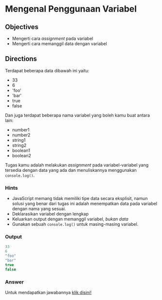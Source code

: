 # Mengenal Penggunaan Variabel


## Objectives

* Mengerti cara *assignment* pada variabel
* Mengerti cara memanggil data dengan variabel

## Directions
Terdapat beberapa data dibawah ini yaitu:
- 33
- 6
- 'foo'
- 'bar'
- true
- false

Dan juga terdapat beberapa nama variabel yang boleh kamu buat antara lain:
- number1
- number2
- string1
- string2
- boolean1
- boolean2

Tugas kamu adalah melakukan *assignment* pada variabel-variabel yang tersedia dengan data yang ada dan menuliskannya menggunakan `console.log()`.

### Hints

- JavaScript memang tidak memiliki tipe data secara eksplisit, namun solusi yang benar dari tugas ini adalah menempatkan data pada variabel dengan nama yang sesuai.
- Deklarasikan variabel dengan lengkap
- Keluarkan output dengan memanggil variabel, *bukan data*
- Gunakan sebuah `console.log()` untuk masing-masing variabel.

### Output

```javascript
33
6
"foo"
"bar"
true
false
```

### Answer
Untuk mendapatkan jawabannya [klik disini!](answer.js)
